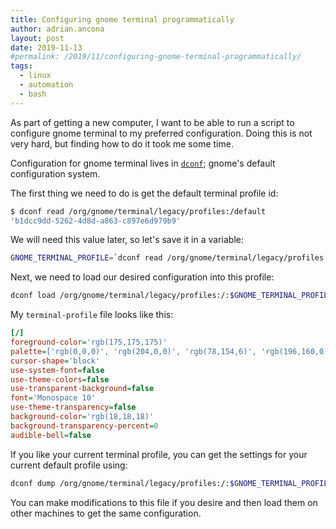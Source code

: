 ```yaml
---
title: Configuring gnome terminal programmatically
author: adrian.ancona
layout: post
date: 2019-11-13
#permalink: /2019/11/configuring-gnome-terminal-programmatically/
tags:
  - linux
  - automation
  - bash
---
```


As part of getting a new computer, I want to be able to run a script to configure gnome terminal to my preferred configuration. Doing this is not very hard, but finding how to do it took me some time.

Configuration for gnome terminal lives in [`dconf`](https://wiki.gnome.org/Projects/dconf); gnome's default configuration system.

The first thing we need to do is get the default terminal profile id:

```sh
$ dconf read /org/gnome/terminal/legacy/profiles:/default
'b1dcc9dd-5262-4d8d-a863-c897e6d979b9'
```

<!--more-->

We will need this value later, so let's save it in a variable:

```sh
GNOME_TERMINAL_PROFILE=`dconf read /org/gnome/terminal/legacy/profiles:/default | awk -F \' '{print $2}'`
```

Next, we need to load our desired configuration into this profile:

```sh
dconf load /org/gnome/terminal/legacy/profiles:/:$GNOME_TERMINAL_PROFILE/ < terminal-profile
```

My `terminal-profile` file looks like this:

```ini
[/]
foreground-color='rgb(175,175,175)'
palette=['rgb(0,0,0)', 'rgb(204,0,0)', 'rgb(78,154,6)', 'rgb(196,160,0)', 'rgb(52,101,164)', 'rgb(117,80,123)', 'rgb(6,152,154)', 'rgb(211,215,207)', 'rgb(85,87,83)', 'rgb(239,41,41)', 'rgb(138,226,52)', 'rgb(252,233,79)', 'rgb(114,159,207)', 'rgb(173,127,168)', 'rgb(52,226,226)', 'rgb(238,238,236)']
cursor-shape='block'
use-system-font=false
use-theme-colors=false
use-transparent-background=false
font='Monospace 10'
use-theme-transparency=false
background-color='rgb(18,18,18)'
background-transparency-percent=0
audible-bell=false
```

If you like your current terminal profile, you can get the settings for your current default profile using:

```sh
dconf dump /org/gnome/terminal/legacy/profiles:/:$GNOME_TERMINAL_PROFILE/
```

You can make modifications to this file if you desire and then load them on other machines to get the same configuration.

